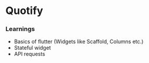 # Quotify

### Learnings
- Basics of flutter (Widgets like Scaffold, Columns etc.)
- Stateful widget
- API requests
